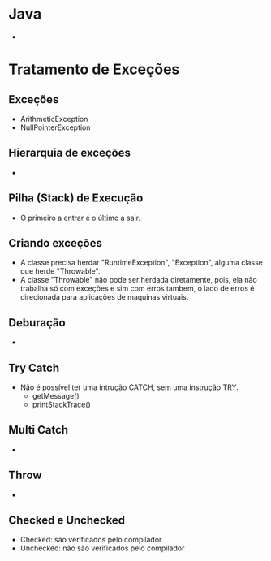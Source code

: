 # Java
- 
# Tratamento de Exceções
## Exceções
- ArithmeticException
- NullPointerException

## Hierarquia de exceções 
- 

## Pilha (Stack) de Execução 
- O primeiro a entrar é o último a sair. 

## Criando exceções 
- A classe precisa herdar "RuntimeException", "Exception", alguma classe que herde "Throwable".
- A classe "Throwable" não pode ser herdada diretamente, pois, ela não trabalha só com exceções e sim com erros tambem, o lado de erros é direcionada para aplicações de maquinas virtuais.

## Deburação 
- 

## Try Catch
- Não é possível ter uma intrução CATCH, sem uma instrução TRY.
   - getMessage()
   - printStackTrace()
## Multi Catch
- 

## Throw
- 

## Checked e Unchecked
- Checked: são verificados pelo compilador
- Unchecked: não são verificados pelo compilador
